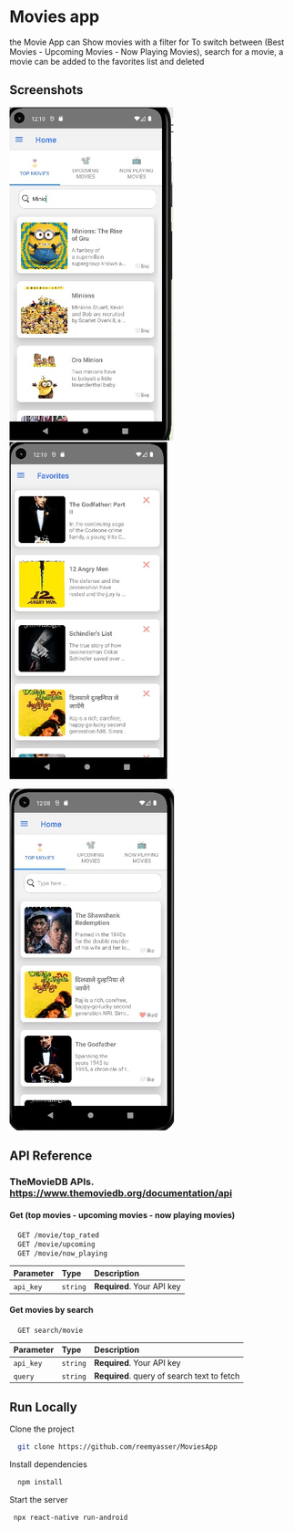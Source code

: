 # Movies app
the Movie App can Show movies with a filter for
To switch between (Best Movies - Upcoming Movies - Now Playing
Movies), search for a movie, a movie can be added to the favorites list and deleted
## Screenshots

![App Screenshot](https://github.com/reemyasser/MoviesApp/blob/main/screenshots/1.jpeg)
![App Screenshot](https://github.com/reemyasser/MoviesApp/blob/main/screenshots/2.jpeg)

![App Screenshot](https://github.com/reemyasser/MoviesApp/blob/main/screenshots/3.jpeg)



## API Reference
### TheMovieDB APIs. https://www.themoviedb.org/documentation/api
#### Get (top movies - upcoming movies - now playing movies)

```http
  GET /movie/top_rated
  GET /movie/upcoming
  GET /movie/now_playing

```

| Parameter | Type     | Description                |
| :-------- | :------- | :------------------------- |
| `api_key` | `string` | **Required**. Your API key |



#### Get movies by search

```http
  GET search/movie
```

| Parameter | Type     | Description                       |
| :-------- | :------- | :-------------------------------- |
| `api_key` | `string` | **Required**. Your API key |
| `query`      | `string` | **Required**. query of search text to fetch |




## Run Locally

Clone the project

```bash
  git clone https://github.com/reemyasser/MoviesApp
```

Install dependencies

```bash
  npm install
```

Start the server

```bash
 npx react-native run-android
```

